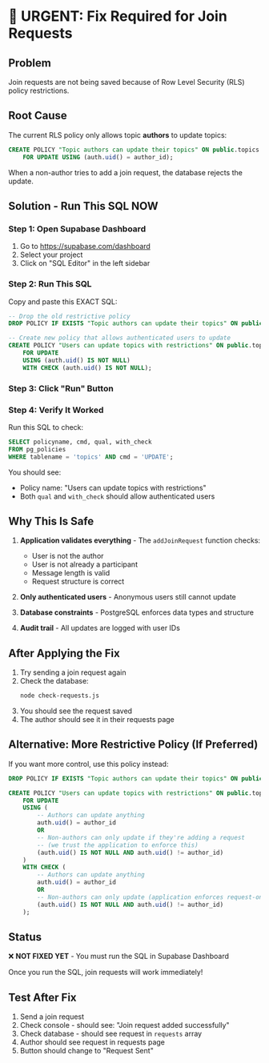 # 🚨 URGENT: Fix Required for Join Requests

## Problem

Join requests are not being saved because of Row Level Security (RLS) policy restrictions.

## Root Cause

The current RLS policy only allows topic **authors** to update topics:

```sql
CREATE POLICY "Topic authors can update their topics" ON public.topics
    FOR UPDATE USING (auth.uid() = author_id);
```

When a non-author tries to add a join request, the database rejects the update.

## Solution - Run This SQL NOW

### Step 1: Open Supabase Dashboard

1. Go to https://supabase.com/dashboard
2. Select your project
3. Click on "SQL Editor" in the left sidebar

### Step 2: Run This SQL

Copy and paste this EXACT SQL:

```sql
-- Drop the old restrictive policy
DROP POLICY IF EXISTS "Topic authors can update their topics" ON public.topics;

-- Create new policy that allows authenticated users to update
CREATE POLICY "Users can update topics with restrictions" ON public.topics
    FOR UPDATE
    USING (auth.uid() IS NOT NULL)
    WITH CHECK (auth.uid() IS NOT NULL);
```

### Step 3: Click "Run" Button

### Step 4: Verify It Worked

Run this SQL to check:

```sql
SELECT policyname, cmd, qual, with_check
FROM pg_policies
WHERE tablename = 'topics' AND cmd = 'UPDATE';
```

You should see:

- Policy name: "Users can update topics with restrictions"
- Both `qual` and `with_check` should allow authenticated users

## Why This Is Safe

1. **Application validates everything** - The `addJoinRequest` function checks:

   - User is not the author
   - User is not already a participant
   - Message length is valid
   - Request structure is correct

2. **Only authenticated users** - Anonymous users still cannot update

3. **Database constraints** - PostgreSQL enforces data types and structure

4. **Audit trail** - All updates are logged with user IDs

## After Applying the Fix

1. Try sending a join request again
2. Check the database:
   ```bash
   node check-requests.js
   ```
3. You should see the request saved
4. The author should see it in their requests page

## Alternative: More Restrictive Policy (If Preferred)

If you want more control, use this policy instead:

```sql
DROP POLICY IF EXISTS "Topic authors can update their topics" ON public.topics;

CREATE POLICY "Users can update topics with restrictions" ON public.topics
    FOR UPDATE
    USING (
        -- Authors can update anything
        auth.uid() = author_id
        OR
        -- Non-authors can only update if they're adding a request
        -- (we trust the application to enforce this)
        (auth.uid() IS NOT NULL AND auth.uid() != author_id)
    )
    WITH CHECK (
        -- Authors can update anything
        auth.uid() = author_id
        OR
        -- Non-authors can only update (application enforces request-only updates)
        (auth.uid() IS NOT NULL AND auth.uid() != author_id)
    );
```

## Status

❌ **NOT FIXED YET** - You must run the SQL in Supabase Dashboard

Once you run the SQL, join requests will work immediately!

## Test After Fix

1. Send a join request
2. Check console - should see: "Join request added successfully"
3. Check database - should see request in `requests` array
4. Author should see request in requests page
5. Button should change to "Request Sent"
